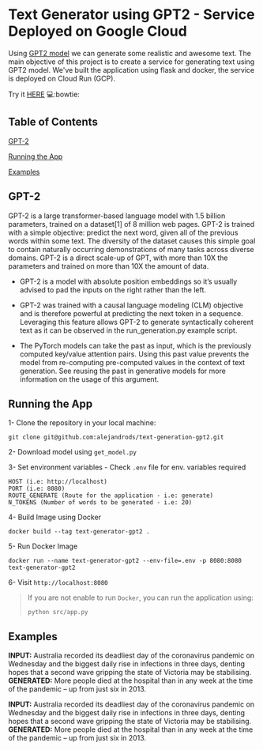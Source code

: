 # Text Generator using GPT2 - Service Deployed on Google Cloud

Using [GPT2 model](https://huggingface.co/transformers/model_doc/gpt2.html) we can generate some realistic and awesome text.
The main objective of this project is to create a service for generating text using GPT2 model. We've built the application using flask and docker, the service is deployed on Cloud Run (GCP).

Try it [HERE](https://text-generator-gpt2-app-6q7gvhilqq-lz.a.run.app/) :computer::bowtie:

## Table of Contents  

[GPT-2](#gpt2)

[Running the App](#Deploy)  

[Examples](#Examples)  

<a name="gpt2"></a>
## GPT-2
GPT-2 is a large transformer-based language model with 1.5 billion parameters, trained on a dataset[1] of 8 million web pages. GPT-2 is trained with a simple objective: predict the next word, given all of the previous words within some text. The diversity of the dataset causes this simple goal to contain naturally occurring demonstrations of many tasks across diverse domains. GPT-2 is a direct scale-up of GPT, with more than 10X the parameters and trained on more than 10X the amount of data.

- GPT-2 is a model with absolute position embeddings so it’s usually advised to pad the inputs on the right rather than the left.

- GPT-2 was trained with a causal language modeling (CLM) objective and is therefore powerful at predicting the next token in a sequence. Leveraging this feature allows GPT-2 to generate syntactically coherent text as it can be observed in the run_generation.py example script.

- The PyTorch models can take the past as input, which is the previously computed key/value attention pairs. Using this past value prevents the model from re-computing pre-computed values in the context of text generation. See reusing the past in generative models for more information on the usage of this argument.

<a name="Deploy"></a>
## Running the App

1- Clone the repository in your local machine:
```
git clone git@github.com:alejandrods/text-generation-gpt2.git
```

2- Download model using `get_model.py`

3- Set environment variables - Check `.env` file for env. variables required
```
HOST (i.e: http://localhost)
PORT (i.e: 8080)
ROUTE_GENERATE (Route for the application - i.e: generate)
N_TOKENS (Number of words to be generated - i.e: 20)
```

4- Build Image using Docker
```
docker build --tag text-generator-gpt2 .
```

5- Run Docker Image
```
docker run --name text-generator-gpt2 --env-file=.env -p 8080:8080 text-generator-gpt2
```

6- Visit `http://localhost:8080`


>If you are not enable to run `Docker`, you can run the application using:
>```
>python src/app.py
>```


<a name="Examples"></a>
## Examples
**INPUT:** Australia recorded its deadliest day of the coronavirus pandemic on Wednesday and the biggest daily rise in infections in three days, denting hopes that a second wave gripping the state of Victoria may be stabilising. 
**GENERATED:** More people died at the hospital than in any week at the time of the pandemic – up from just six in 2013.

**INPUT:** Australia recorded its deadliest day of the coronavirus pandemic on Wednesday and the biggest daily rise in infections in three days, denting hopes that a second wave gripping the state of Victoria may be stabilising. 
**GENERATED:** More people died at the hospital than in any week at the time of the pandemic – up from just six in 2013.
